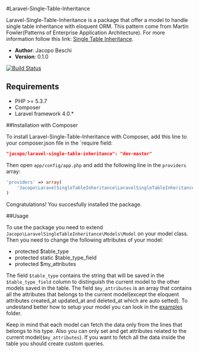 #Laravel-Single-Table-Inheritance

Laravel-Single-Table-Inheritance is a package that offer a model to handle single table inheritance with eloquent ORM. This pattern come from Martin Fowler(Patterns of Enterprise Application Architecture). For more information follow this link: <a href="http://martinfowler.com/eaaCatalog/index.html" target="_blank">Single Table Inheritance</a>.

- **Author**: Jacopo Beschi
- **Version**: 0.1.0

[![Build Status](https://travis-ci.org/intrip/laravel-single-table-inheritance.png)](https://travis-ci.org/intrip/laravel-single-table-inheritance)

## Requirements

- PHP >= 5.3.7
- Composer
- Laravel framework 4.0.*

##Installation with Composer

To install Laravel-Single-Table-Inheritance with Composer, add this line to your composer.json file in the `require field:

```json
"jacopo/laravel-single-table-inheritance": "dev-master"
```

Then open `app/config/app.php` and add the following line in the `providers` array:

```php
'providers' => array(
    'Jacopo\LaravelSingleTableInheritance\LaravelSingleTableInheritanceServiceProvider',
)
```

Congratulations! You succesfully installed the package.

##Usage

To use the package you need to extend `Jacopo\LaravelSingleTableInheritance\Models\Model` on your model class. Then you need to change the following attributes of your model:

- protected $table_type
- protected static $table_type_field
- protected $my_attributes

The field `$table_type` contains the string that will be saved in the `$table_type_field` column to distinguish the current model to the other models saved in the table. The field `$my_attributes` is an array that contains all the attributes that belongs to the current model(except the eloquent attributes created_at updated_at and deleted_at which are auto setted). To undestand better how to setup your model you can look in the <a href="https://github.com/intrip/laravel-single-table-inheritance/tree/master/examples">examples</a> folder.

Keep in mind that each model can fetch the data only from the lines that belongs to his type. Also you can only set and get attributes related to the current model(`$my_attributes`). If you want to fetch all the data inside the table you should create custom queries.
